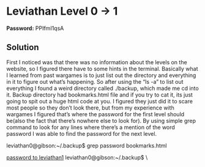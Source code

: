 # Leviathan Level 0 -> 1

**Password:** PPIfmI1qsA

## Solution

First I noticed was that there was no information about the levels on the website, so I figured there have to some hints in the terminal. Basically what I learned from past wargames is to just list out the directory and everything in it to figure out what’s happening. So after using the “ls -a” to list out everything I found a weird directory called ./backup, which made me cd into it. Backup directory had bookmarks.html file and if you try to cat it, its just going to spit out a huge html code at you. I figured they just did it to scare most people so they don’t look there, but from my experience with wargames I figured that’s where the password for the first level should be(also the fact that there’s nowhere else to look for). By using simple grep command to look for any lines where there’s a mention of the word password I was able to find the password for the next level. 


leviathan0@gibson:~/.backup$ grep password bookmarks.html 
<DT><A HREF="http://leviathan.labs.overthewire.org/passwordus.html | This will be fixed later, the password for leviathan1 is PPIfmI1qsA" ADD_DATE="1155384634" LAST_CHARSET="ISO-8859-1" ID="rdf:#$2wIU71">password to leviathan1</A>
leviathan0@gibson:~/.backup$ \
